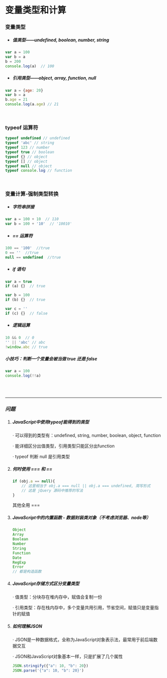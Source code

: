 # 变量类型和计算

### 变量类型

- ##### 值类型——undefined, boolean, number, string

```javascript
var a = 100
var b = a
b = 200
console.log(a)  // 100
```

- ##### 引用类型——object, array, function, null

```javascript
var a = {age: 20}
var b = a
b.age = 21
console.log(a.age) // 21
```

<br/>

###  typeof 运算符

```javascript
typeof undefined // undefined
typeof 'abc' // string
typeof 123 // number
typeof true // boolean
typeof {} // object
typeof [] // object
typeof null // object
typeof console.log // function
```

<br/>

###  变量计算-强制类型转换

- ##### 字符串拼接

```javascript
var a = 100 + 10  // 110
var b = 100 + '10'  // '10010'
```

- ##### == 运算符

```javascript
100 == '100'  //true
0 == ''  //true
null == undefined  //true
```

- ##### if 语句

```javascript
var a = true
if (a) {}  // true

var b = 100
if (b) {}  // true

var c = ''
if (c) {}  // false
```

- ##### 逻辑运算

```javascript
10 && 0  // 0 
'' || 'abc' // abc
!window.abc // true
```

##### 小技巧：判断一个变量会被当做 true 还是 false

```javascript
var a = 100
console.log(!!a)
```

<br/>

<br/>

------



### *问题*

1. ##### JavaScript中使用typeof能得到的类型

   · 可以得到的类型有：undefined, string, number, boolean, object, function

   · 能详细区分出值类型，引用类型只能区分出function

   · typeof 判断 null 是引用类型

   

2. ##### 何时使用 === 和 ==

   ```javascript
   if (obj.a == null){
       // 这里相当于 obj.a === null || obj.a === undefined, 简写形式
       // 这是 jQuery 源码中推荐的写法
   }
   ```

   其他全用 ===

   

3. ##### JavaScript中的内置函数 - 数据封装类对象（不考虑浏览器、node等）

   ```javascript
   Object
   Array
   Boolean
   Number
   String
   Function
   Date
   RegExp
   Error
   // 都是构造函数
   ```

   

4. ##### JavaScript存储方式区分变量类型

   · 值类型：分块存在堆内存中，赋值会复制一份

   · 引用类型：存在栈内存中，多个变量共用引用，节省空间，赋值只是变量指针的赋值

   

5. ##### 如何理解JSON

   · JSON是一种数据格式，全称为JavaScript对象表示法，最常用于前后端数据交互

   · JSON和JavaScript对象基本一样，只是扩展了几个属性

   ```javascript
   JSON.stringify({"a": 10, "b": 20})
   JSON.parse('{"a": 10, "b": 20}')
   ```